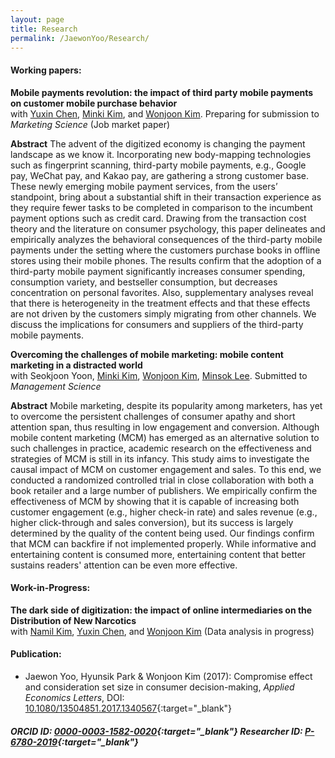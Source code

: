 ```yaml
---
layout: page
title: Research
permalink: /JaewonYoo/Research/
---
```


#### Working papers:
__Mobile payments revolution: the impact of third party mobile payments on customer mobile purchase behavior__</br>
with [Yuxin Chen](https://shanghai.nyu.edu/academics/faculty/directory/yuxin-chen), [Minki Kim](https://www.business.kaist.edu/faculty/pcmingki), and [Wonjoon Kim](http://wjkim.kaist.ac.kr/home). Preparing for submission to _Marketing Science_ (Job market paper)

__Abstract__  The advent of the digitized economy is changing the payment landscape as we know it. Incorporating new body-mapping technologies such as fingerprint scanning, third-party mobile payments, e.g., Google pay, WeChat pay, and Kakao pay, are gathering a strong customer base. These newly emerging mobile payment services, from the users’ standpoint, bring about a substantial shift in their transaction experience as they require fewer tasks to be completed in comparison to the incumbent payment options such as credit card. Drawing from the transaction cost theory and the literature on consumer psychology, this paper delineates and empirically analyzes the behavioral consequences of the third-party mobile payments under the setting where the customers purchase books in offline stores using their mobile phones. The results confirm that the adoption of a third-party mobile payment significantly increases consumer spending, consumption variety, and bestseller consumption, but decreases concentration on personal favorites. Also, supplementary analyses reveal that there is heterogeneity in the treatment effects and that these effects are not driven by the customers simply migrating from other channels. We discuss the implications for consumers and suppliers of the third-party mobile payments.

__Overcoming the challenges of mobile marketing: mobile content marketing in a distracted world__</br>
with Seokjoon Yoon, [Minki Kim](https://www.business.kaist.edu/faculty/pcmingki), [Wonjoon Kim](http://wjkim.kaist.ac.kr/home), [Minsok Lee](https://economics.uchicago.edu/directory/min-sok-lee). Submitted to _Management Science_

__Abstract__  Mobile marketing, despite its popularity among marketers, has yet to overcome the persistent challenges of consumer apathy and short attention span, thus resulting in low engagement and conversion. Although mobile content marketing (MCM) has emerged as an alternative solution to such challenges in practice, academic research on the effectiveness and strategies of MCM is still in its infancy. This study aims to investigate the causal impact of MCM on customer engagement and sales. To this end, we conducted a randomized controlled trial in close collaboration with both a book retailer and a large number of publishers. We empirically confirm the effectiveness of MCM by showing that it is capable of increasing both customer engagement (e.g., higher check-in rate) and sales revenue (e.g., higher click-through and sales conversion), but its success is largely determined by the quality of the content being used. Our findings confirm that MCM can backfire if not implemented properly. While informative and entertaining content is consumed more, entertaining content that better sustains readers' attention can be even more effective.

#### Work-in-Progress:
__The dark side of digitization: the impact of online intermediaries on the Distribution of New Narcotics__</br> 
with [Namil Kim](http://namilkim.github.io/), [Yuxin Chen](https://shanghai.nyu.edu/academics/faculty/directory/yuxin-chen), and [Wonjoon Kim](http://wjkim.kaist.ac.kr/home) (Data analysis in progress)

#### Publication:
* Jaewon Yoo, Hyunsik Park & Wonjoon Kim (2017): Compromise effect and consideration set size in consumer decision-making, _Applied Economics Letters_, DOI: [10.1080/13504851.2017.1340567](http://www.tandfonline.com/doi/abs/10.1080/13504851.2017.1340567){:target="_blank"}


##### ORCID ID: [0000-0003-1582-0020](http://orcid.org/0000-0003-1582-0020){:target="_blank"} Researcher ID: [P-6780-2019](https://publons.com/researcher/P-6780-2019/){:target="_blank"}
